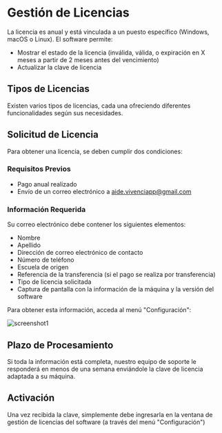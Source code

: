 # Gestión de Licencias

La licencia es anual y está vinculada a un puesto específico (Windows, macOS o Linux). El software permite:

- Mostrar el estado de la licencia (inválida, válida, o expiración en X meses a partir de 2 meses antes del vencimiento)
- Actualizar la clave de licencia

## Tipos de Licencias

Existen varios tipos de licencias, cada una ofreciendo diferentes funcionalidades según sus necesidades.

## Solicitud de Licencia

Para obtener una licencia, se deben cumplir dos condiciones:

### Requisitos Previos

- Pago anual realizado
- Envío de un correo electrónico a aide.vivenciapp@gmail.com

### Información Requerida

Su correo electrónico debe contener los siguientes elementos:

- Nombre
- Apellido
- Dirección de correo electrónico de contacto
- Número de teléfono
- Escuela de origen
- Referencia de la transferencia (si el pago se realiza por transferencia)
- Tipo de licencia solicitada
- Captura de pantalla con la información de la máquina y la versión del software

Para obtener esta información, acceda al menú "Configuración":

![screenshot1](assets/help/es/images/image_license.png)

## Plazo de Procesamiento

Si toda la información está completa, nuestro equipo de soporte le responderá en menos de una semana enviándole la clave de licencia adaptada a su máquina.

## Activación

Una vez recibida la clave, simplemente debe ingresarla en la ventana de gestión de licencias del software (a través del menú "Configuración")
